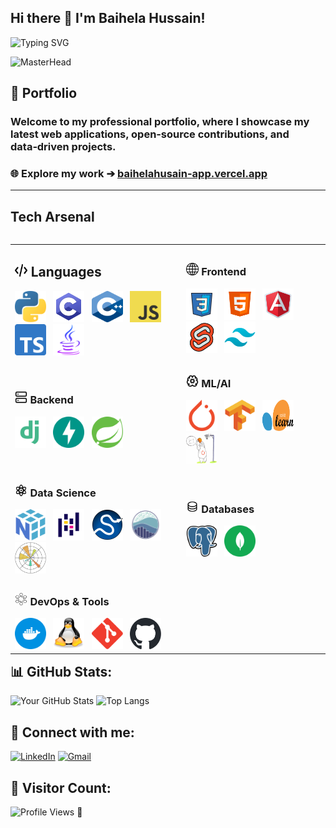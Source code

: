 ## Hi there 👋 I'm Baihela Hussain!

![Typing SVG](https://readme-typing-svg.herokuapp.com?font=Fira+Code&duration=4000&pause=1000&color=F7A91B&width=435&lines=Welcome+to+my+GitHub+Profile!;I+love+coding+and+AI.;)

![MasterHead](https://user-images.githubusercontent.com/67194519/173735367-b75edb3b-61ec-4323-a10f-5d98e1d7b97a.gif)



## 📂 Portfolio
### **Welcome to my professional portfolio, where I showcase my latest web applications, open‑source contributions, and data‑driven projects.**
### **🌐 Explore my work ➔ [baihelahusain-app.vercel.app](https://baihelahusain-app.vercel.app/)**

---

## Tech Arsenal

<table align="left">
  <tr>
    <td align="left">
      <h2><img src="./assets/icons/code-solid.svg" width="20" height="20"/> Languages</h2>
      <div>
        <img src="./assets/icons/python.svg" alt="Python" width="50" height="50" />&nbsp;&nbsp;
        <img src="./assets/icons/icons8-c.svg" alt="C" width="50" height="50" />&nbsp;&nbsp;
        <img src="./assets/icons/c-plusplus.svg" alt="C++" width="50" height="50" />&nbsp;&nbsp;
        <img src="./assets/icons/javascript.svg" alt="JavaScript" width="50" height="50" />&nbsp;&nbsp;
        <img src="./assets/icons/typescript.svg" alt="TypeScript" width="50" height="50" />&nbsp;&nbsp;
        <img src="./assets/icons/icons8-java.svg" alt="Java" width="50" height="50" />
      </div>
    </td>
    <td align="left">
      <h3><img src="./assets/icons/web.svg" width="20" height="20"/> Frontend</h3>
      <div>
        <img src="./assets/icons/icons8-css.svg" alt="CSS" width="50" height="50" />&nbsp;&nbsp;
        <img src="./assets/icons/icons8-html.svg" alt="HTML" width="50" height="50" />&nbsp;&nbsp;
        <img src="./assets/icons/icons8-angular.svg" alt="Angular" width="50" height="50" />&nbsp;&nbsp;
        <img src="./assets/icons/icons8-svelte.svg" alt="Svelte" width="50" height="50" />&nbsp;&nbsp;
        <img src="./assets/icons/icons8-tailwind-css.svg" alt="Tailwind CSS" width="50" height="50" />&nbsp;&nbsp;
      </div>
    </td>
  </tr>
  <tr>
    <td align="left">
      <h3><img src="./assets/icons/server.svg" width="20" height="20"/> Backend</h3>
      <div>
        <img src="./assets/icons/django.svg" alt="Django" width="50" height="50" />&nbsp;&nbsp;
        <img src="./assets/icons/fastapi.svg" alt="FastAPI" width="50" height="50" />&nbsp;&nbsp;
        <img src="./assets/icons/spring.svg" alt="Spring" width="50" height="50" />&nbsp;&nbsp;
      </div>
    </td>
    <td align="left">
      <h3><img src="./assets/icons/brain-cog.svg" width="20" height="20"/> ML/AI</h3>
      <div>
        <img src="./assets/icons/pytorch-icon.svg" alt="PyTorch" width="50" height="50" />&nbsp;&nbsp;
        <img src="./assets/icons/tensorflow-icon.svg" alt="TensorFlow" width="50" height="50" />&nbsp;&nbsp;
        <img src="./assets/icons/Scikit_learn_logo_small.svg" alt="Scikit-learn" width="50" height="50" />&nbsp;&nbsp;
        <img src="./assets/icons/stable.png" alt="Stable Diffusion" width="50" height="50" />&nbsp;&nbsp;
      </div>
    </td>
  </tr>
  <tr>
    <td align="left">
      <h3><img src="./assets/icons/data-science.svg" width="20" height="20"/> Data Science</h3>
      <div>
        <img src="./assets/icons/numpy-svgrepo-com.svg" alt="NumPy" width="50" height="50" />&nbsp;&nbsp;
        <img src="./assets/icons/Pandas_mark.svg" alt="Pandas" width="50" height="50" />&nbsp;&nbsp;
        <img src="./assets/icons/SCIPY_2.svg" alt="SciPy" width="50" height="50" />&nbsp;&nbsp;
        <img src="./assets/icons/logo-mark-lightbg.svg" alt="Seaborn" width="50" height="50" />&nbsp;&nbsp;
        <img src="./assets/icons/Matplotlib_icon.svg" alt="Matplotlib" width="50" height="50" />&nbsp;&nbsp;
      </div>
    </td>
    <td align="left">
      <h3><img src="./assets/icons/database.svg" width="20" height="20"/> Databases</h3>
      <div>
        <img src="./assets/icons/postgresql.svg" alt="PostgreSQL" width="50" height="50" />&nbsp;&nbsp;
        <img src="./assets/icons/mongodb.svg" alt="MongoDB" width="50" height="50" />&nbsp;&nbsp
      </div>
    </td>
  </tr>
  <tr>
    <td align="left" colspan="2">
      <h3><img src="./assets/icons/devops.svg" width="20" height="20"/> DevOps & Tools</h3>
      <div>
        <img src="./assets/icons/docker.svg" alt="Docker" width="50" height="50" />&nbsp;&nbsp;
        <img src="./assets/icons/linux.svg" alt="Linux" width="50" height="50" />&nbsp;&nbsp;
        <img src="./assets/icons/git.svg" alt="Git" width="50" height="50" />&nbsp;&nbsp;
        <img src="./assets/icons/github.svg" alt="GitHub" width="50" height="50" />&nbsp;&nbsp;
      </div>
    </td>
  </tr>
</table>



---

## 📊 GitHub Stats:
![Your GitHub Stats](https://github-readme-stats.vercel.app/api?username=baihelahusain&show_icons=true&theme=radical)
![Top Langs](https://github-readme-stats.vercel.app/api/top-langs/?username=baihelahusain&layout=compact&theme=radical)

## 🔗 Connect with me:
[![LinkedIn](https://img.shields.io/badge/LinkedIn-0A66C2?style=for-the-badge&logo=linkedin&logoColor=white)](https://linkedin.com/in/baihela-hussain)
[![Gmail](https://img.shields.io/badge/Gmail-D14836?style=for-the-badge&logo=gmail&logoColor=white)](mailto-baihelahusain@gmail.com)



## 👀 Visitor Count:
![Profile Views](https://komarev.com/ghpvc/?username=baihelahusain&color=blue&style=flat-square)
👋


<!--
**baihelahusain/baihelahusain** is a ✨ _special_ ✨ repository because its `README.md` (this file) appears on your GitHub profile.

Here are some ideas to get you started:

- 🔭 I’m currently working on ...
- 🌱 I’m currently learning ...
- 👯 I’m looking to collaborate on ...
- 🤔 I’m looking for help with ...
- 💬 Ask me about ...
- 📫 How to reach me: ...
- 😄 Pronouns: ...
- ⚡ Fun fact: ...
-->
